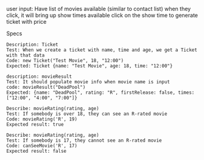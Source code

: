 
user input:
Have list of movies available (similar to contact list)
when they click, it will bring up show times available
click on the show time to generate ticket with price

Specs

```
Description: Ticket
Test: When we create a ticket with name, time and age, we get a Ticket with that data
Code: new Ticket("Test Movie", 18, "12:00")
Expected: Ticket {name: "Test Movie", age: 18, time: "12:00"}
```
```
description: movieResult
Test: It should populate movie info when movie name is input
code: movieResult("DeadPool")
Expected: {name: "DeadPool", rating: "R", firstRelease: false, times: ["12:00", "4:00", "7:00"]}
```
```
Describe: movieRating(rating, age)
Test: If somebody is over 18, they can see an R-rated movie
Code: movieRating('R', 19)
Expected result: true
```
```
Describe: movieRating(rating, age)
Test: If somebody is 17, they cannot see an R-rated movie
Code: canSeeMovie('R', 17)
Expected result: false
```
